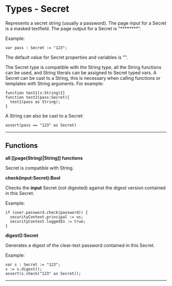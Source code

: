# Types - Secret

Represents a secret string (usually a password). The page input for a Secret is a masked textfield. The page output for a Secret is "\*\*\*\*\*\*\*\*".

Example:

    var pass : Secret := "123";

The default value for Secret properties and variables is "".

The Secret type is compatible with the String type, all the String functions can be used, and String literals can be assigned to Secret typed vars. A Secret can be cast to a String, this is necessary when calling functions or templates with String arguments. For example:

    function test1(s:String){}
    function test2(pass:Secret){
      test1(pass as String);    
    }

A String can also be cast to a Secret:

    assert(pass == "123" as Secret)

---

Functions
----

**all [[page(String)|String]] functions**

Secret is compatible with String.

**check(input:Secret):Bool**

Checks the **input** Secret (not digested) against the digest version contained in this Secret.

Example:

    if (user.password.check(password)) {
      securityContext.principal := us;
      securityContext.loggedIn := true;
    }

**digest():Secret**

Generates a digest of the clear-text password contained in this Secret.

Example:
     
    var s : Secret := "123";
    s := s.digest();
    assert(s.check("123" as Secret));

---


